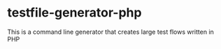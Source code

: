# testfile-generator-php
This is a command line generator that creates large test flows written in PHP
